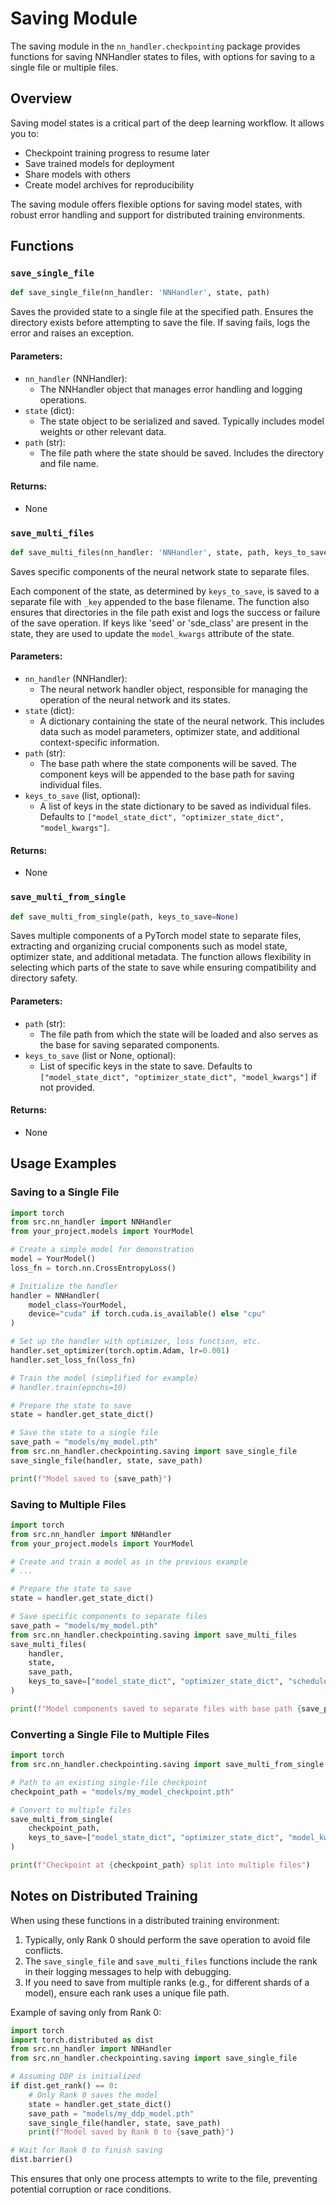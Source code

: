# Saving Module

The saving module in the `nn_handler.checkpointing` package provides functions for saving NNHandler states to files, with options for saving to a single file or multiple files.

## Overview

Saving model states is a critical part of the deep learning workflow. It allows you to:
- Checkpoint training progress to resume later
- Save trained models for deployment
- Share models with others
- Create model archives for reproducibility

The saving module offers flexible options for saving model states, with robust error handling and support for distributed training environments.

## Functions

### `save_single_file`

```python
def save_single_file(nn_handler: 'NNHandler', state, path)
```

Saves the provided state to a single file at the specified path. Ensures the directory exists before attempting to save the file. If saving fails, logs the error and raises an exception.

#### Parameters:

* `nn_handler` (NNHandler):
  * The NNHandler object that manages error handling and logging operations.
* `state` (dict):
  * The state object to be serialized and saved. Typically includes model weights or other relevant data.
* `path` (str):
  * The file path where the state should be saved. Includes the directory and file name.

#### Returns:

* None

### `save_multi_files`

```python
def save_multi_files(nn_handler: 'NNHandler', state, path, keys_to_save=None)
```

Saves specific components of the neural network state to separate files.

Each component of the state, as determined by `keys_to_save`, is saved to a separate file with `_key` appended to the base filename. The function also ensures that directories in the file path exist and logs the success or failure of the save operation. If keys like 'seed' or 'sde_class' are present in the state, they are used to update the `model_kwargs` attribute of the state.

#### Parameters:

* `nn_handler` (NNHandler):
  * The neural network handler object, responsible for managing the operation of the neural network and its states.
* `state` (dict):
  * A dictionary containing the state of the neural network. This includes data such as model parameters, optimizer state, and additional context-specific information.
* `path` (str):
  * The base path where the state components will be saved. The component keys will be appended to the base path for saving individual files.
* `keys_to_save` (list, optional):
  * A list of keys in the state dictionary to be saved as individual files. Defaults to `["model_state_dict", "optimizer_state_dict", "model_kwargs"]`.

#### Returns:

* None

### `save_multi_from_single`

```python
def save_multi_from_single(path, keys_to_save=None)
```

Saves multiple components of a PyTorch model state to separate files, extracting and organizing crucial components such as model state, optimizer state, and additional metadata. The function allows flexibility in selecting which parts of the state to save while ensuring compatibility and directory safety.

#### Parameters:

* `path` (str):
  * The file path from which the state will be loaded and also serves as the base for saving separated components.
* `keys_to_save` (list or None, optional):
  * List of specific keys in the state to save. Defaults to `["model_state_dict", "optimizer_state_dict", "model_kwargs"]` if not provided.

#### Returns:

* None

## Usage Examples

### Saving to a Single File

```python
import torch
from src.nn_handler import NNHandler
from your_project.models import YourModel

# Create a simple model for demonstration
model = YourModel()
loss_fn = torch.nn.CrossEntropyLoss()

# Initialize the handler
handler = NNHandler(
    model_class=YourModel,
    device="cuda" if torch.cuda.is_available() else "cpu"
)

# Set up the handler with optimizer, loss function, etc.
handler.set_optimizer(torch.optim.Adam, lr=0.001)
handler.set_loss_fn(loss_fn)

# Train the model (simplified for example)
# handler.train(epochs=10)

# Prepare the state to save
state = handler.get_state_dict()

# Save the state to a single file
save_path = "models/my_model.pth"
from src.nn_handler.checkpointing.saving import save_single_file
save_single_file(handler, state, save_path)

print(f"Model saved to {save_path}")
```

### Saving to Multiple Files

```python
import torch
from src.nn_handler import NNHandler
from your_project.models import YourModel

# Create and train a model as in the previous example
# ...

# Prepare the state to save
state = handler.get_state_dict()

# Save specific components to separate files
save_path = "models/my_model.pth"
from src.nn_handler.checkpointing.saving import save_multi_files
save_multi_files(
    handler, 
    state, 
    save_path, 
    keys_to_save=["model_state_dict", "optimizer_state_dict", "scheduler_state_dict", "model_kwargs"]
)

print(f"Model components saved to separate files with base path {save_path}")
```

### Converting a Single File to Multiple Files

```python
import torch
from src.nn_handler.checkpointing.saving import save_multi_from_single

# Path to an existing single-file checkpoint
checkpoint_path = "models/my_model_checkpoint.pth"

# Convert to multiple files
save_multi_from_single(
    checkpoint_path,
    keys_to_save=["model_state_dict", "optimizer_state_dict", "model_kwargs"]
)

print(f"Checkpoint at {checkpoint_path} split into multiple files")
```

## Notes on Distributed Training

When using these functions in a distributed training environment:

1. Typically, only Rank 0 should perform the save operation to avoid file conflicts.
2. The `save_single_file` and `save_multi_files` functions include the rank in their logging messages to help with debugging.
3. If you need to save from multiple ranks (e.g., for different shards of a model), ensure each rank uses a unique file path.

Example of saving only from Rank 0:

```python
import torch
import torch.distributed as dist
from src.nn_handler import NNHandler
from src.nn_handler.checkpointing.saving import save_single_file

# Assuming DDP is initialized
if dist.get_rank() == 0:
    # Only Rank 0 saves the model
    state = handler.get_state_dict()
    save_path = "models/my_ddp_model.pth"
    save_single_file(handler, state, save_path)
    print(f"Model saved by Rank 0 to {save_path}")

# Wait for Rank 0 to finish saving
dist.barrier()
```

This ensures that only one process attempts to write to the file, preventing potential corruption or race conditions.